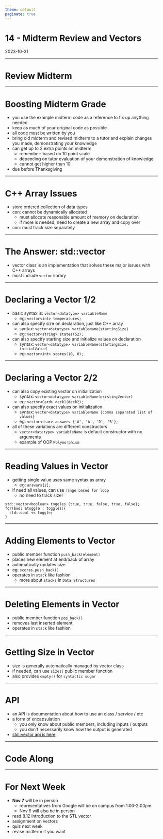 ```yaml
---
theme: default
paginate: true
---
```


# 14 - Midterm Review and Vectors
2023-10-31

---

# Review Midterm

---

# Boosting Midterm Grade

- you use the example midterm code as a reference to fix up anything needed
- keep as much of your original code as possible
- all code must be written by you
- bring old midterm and revised midterm to a tutor and explain changes you made, demonstrating your knowledge
- can get up to 2 extra points on midterm
  - remember: based on 10 point scale
  - depending on tutor evaluation of your demonstration of knowledge
  - cannot get higher than 10
- due before Thanksgiving

---

# C++ Array Issues

- store ordered collection of data types
- con: cannot be dynamically allocated
  - must allocate reasonable amount of memory on declaration
  - if more is needed, need to create a new array and copy over
- con: must track size separately

---

# The Answer: std::vector

- vector class is an implementation that solves these major issues with C++ arrays
- must include `vector` library

---

# Declaring a Vector 1/2

- basic syntax is: `vector<datatype> variableName`
  - eg: `vector<int> temperatures;`
- can also specify size on declaration, just like C++ array
  - syntax: `vector<datatype> variableName(startingSize)`
  - eg: `vector<string> states(52);`
- can also specify starting size and initialize values on declaration
  - syntax: `vector<datatype> variableName(startingSize, initialValue)`
  - eg: `vector<int> scores(10, 0);`

---

# Declaring a Vector 2/2

- can also copy existing vector on initialization
  - syntax: `vector<datatype> variableName(existingVector)`
  - eg: `vector<Card> deck1(deck2);`
- can also specify exact values on initialization
  - syntax: `vector<datatype> variableName {comma separated list of values}`
  - eg: `vector<char> answers {'A', 'A', 'D', 'B'};`
- all of these variations are different constructors
  - `vector<datatype> variableName` is default constructor with no arguments
  - example of OOP `Polymorphism`

---

# Reading Values in Vector

- getting single value uses same syntax as array
  - eg: `answers[2];`
- if need all values, can use `range based for loop`
  - no need to track size!

```
std::vector<boolean> toggles {true, true, false, true, false};
for(bool &toggle : toggles){
  std::cout << toggle;
}

```

---

# Adding Elements to Vector

- public member function `push_back(element)`
- places new element at end/back of array
- automatically updates size
- eg: `scores.push_back()`
- operates in `stack` like fashion
  - more about `stacks` in `Data Structures`

---

# Deleting Elements in Vector

- public member function `pop_back()`
- removes last inserted element
- operates in `stack` like fashion

---

# Getting Size in Vector

- size is generally automatically managed by vector class
- if needed, can use `size()` public member function
- also provides `empty()` for `syntactic sugar`

---

# API

- an API is documentation about how to use an class / service / etc
- a form of encapsulation
  - you only know about public members, including inputs / outputs
  - you don't necessarily know how the output is generated
- [std::vector api is here](https://en.cppreference.com/w/cpp/container/vector)

---

# Code Along

---

# For Next Week

- **Nov 7** will be in person
  - representatives from Google will be on campus from 1:00-2:00pm
  - Nov 9 will also be in person
- read 8.12 Introduction to the STL vector
- assignment on vectors
- quiz next week
- revise midterm if you want
